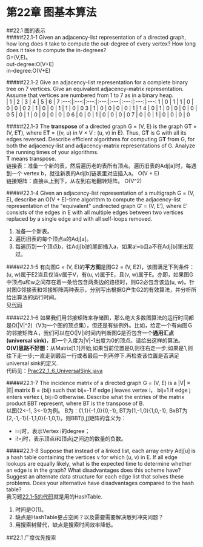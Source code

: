 第22章 图基本算法
=
##22.1 图的表示  
#####22.1-1 Given an adjacency-list representation of a directed graph, how long does it take to compute the out-degree of every vertex? How long does it take to compute the in-degrees?  
G=(V,E)。  
out-degree:O(V+E)  
in-degree:O(V+E)  

#####22.1-2 Give an adjacency-list representation for a complete binary tree on 7 vertices. Give an equivalent adjacency-matrix representation. Assume that vertices are numbered from 1 to 7 as in a binary heap.  
 | 1 | 2 | 3 | 4 | 5 | 6 | 7
:---:|:---:|:---:|:---:|:---:|:---:|:---:|:---:
1 | 0 | 1 | 1 | 0 | 0 | 0 | 0
2 | 1 | 0 | 0 | 1 | 1 | 0 | 0
3 | 1 | 0 | 0 | 0 | 0 | 1 | 1
4 | 0 | 1 | 0 | 0 | 0 | 0 | 0 
5 | 0 | 1 | 0 | 0 | 0 | 0 | 0
6 | 0 | 0 | 1 | 0 | 0 | 0 | 0
7 | 0 | 0 | 1 | 0 | 0 | 0 | 0

#####22.1-3 The **transpose** of a directed graph G = (V, E) is the graph G**T** = (V, E**T**), where E**T** = {(v, u) in V × V : (u, v) in E}. Thus, G**T** is G with all its edges reversed. Describe efficient algorithms for computing G**T** from G, for both the adjacency-list and adjacency-matrix representations of G. Analyze the running times of your algorithms.  
**T** means transpose.  
链接表：准备一个新的表，然后遍历老的表所有顶点。遍历旧表的Adj[a]时，每遇到一个 vertex b，就往新表的Adj[b]链表里对应插入a。 O(V + E)  
链接矩阵：直接从上到下，从左到右地翻转矩阵。 O(V^2)  

#####22.1-4 Given an adjacency-list representation of a multigraph G = (V, E), describe an O(V + E)-time algorithm to compute the adjacency-list representation of the "equivalent" undirected graph G′ = (V, E′), where E′ consists of the edges in E with all multiple edges between two vertices replaced by a single edge and with all self-loops removed.  
1. 准备一个新表。  
2. 遍历旧表的每个顶点a的Adj[a]。  
3. 每遍历到一个顶点b，往Adj[b]的尾部插入a，如果a!=b且a不在Adj[b]里出现过。  

#####22.1-5 有向图G = (V, E)的**平方图**是图G2 = (V, E2)，该图满足下列条件：(u, w)属于E2当且仅当v属于V，有(u, v)属于E，且(v, w)属于E。亦即，如果图G中顶点u和w之间存在着一条恰包含两条边的路径时，则G2必包含该边(u, w)。针对图G邻接表和邻接矩阵两种表示，分别写出根据G产生G2的有效算法，并分析所给出算法的运行时间。  
见[代码](https://github.com/zhuxiuwei/CLRS/blob/master/src/chap22_ElementaryGraphAlgo/Prac22_1_5_SquareGraph.java)  

#####22.1-6 如果我们用邻接矩阵来存储图，那么绝大多数图算法的运行时间都是Ω(|V|^2)（V为一个图的顶点集），但还是有些例外。比如，给定一个有向图Ｇ的邻接矩阵Ａ，我们可以在Ο(|V|)时间内判断图G是否包含一个**通用汇点(universal sink)**，即一个入度为|V|-1出度为0的顶点。请给出这样的算法。  
**O(V)思路不好想**：从Matrix[1,1]开始,如果当前位置是0,则往右走一步;如果是1,则往下走一步;一直走到最后一行或者最后一列再停下.再检查该位置是否满足universal sink的定义.  
代码见：[Prac22_1_6_UniversalSink.java](https://github.com/zhuxiuwei/CLRS/blob/master/src/chap22_ElementaryGraphAlgo/Prac22_1_6_UniversalSink.java)  

#####22.1-7 The incidence matrix of a directed graph G = (V, E) is a |V| × |E| matrix B = (bij) such that bij=-1 if edge j leaves vertex i， bij=1 if edge j enters vertex i, bij=0 otherwise. Describe what the entries of the matrix product BBT represent, where BT is the transpose of B.  
以图{2<-1, 3<-1}为例。 B为：{1,1}{-1,0}{0,-1}, BT为{1,-1,0}{1,0,-1}, BxBT为{2,-1,-1}{-1,1,0}{-1,0,1}。则BBT[i,j]矩阵的含义为：  
* i=j时，表示Vertex i的degree；  
* i!=j时，表示顶点i和顶点j之间边的数量的负数。  

#####22.1-8 Suppose that instead of a linked list, each array entry Adj[u] is a hash table containing the vertices v for which (u, v) in E. If all edge lookups are equally likely, what is the expected time to determine whether an edge is in the graph? What disadvantages does this scheme have? Suggest an alternate data structure for each edge list that solves these problems. Does your alternative have disadvantages compared to the hash table?  
我习题[22.1-5的代码](https://github.com/zhuxiuwei/CLRS/blob/master/src/chap22_ElementaryGraphAlgo/Prac22_1_5_SquareGraph.java#L43)就是用的HashTable.  
1. 时间是O(1)。  
2. 缺点是HashTable更占空间？以及需要需要解决散列冲突问题？  
3. 用搜索树替代，缺点是搜索时间效率降低。  

##22.1  广度优先搜索  
